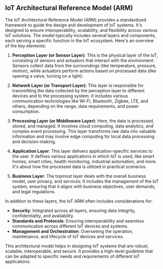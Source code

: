 ## IoT Architectural Reference Model (ARM)

The IoT Architectural Reference Model (ARM) provides a standardized framework to guide the design and development of IoT systems. It's designed to ensure interoperability, scalability, and flexibility across various IoT solutions. The model typically includes several layers and components, each serving a specific function in the IoT ecosystem. Here's an overview of the key elements:

1. **Perception Layer (or Sensor Layer)**: This is the physical layer of the IoT, consisting of sensors and actuators that interact with the environment. Sensors collect data from the surroundings (like temperature, pressure, motion), while actuators perform actions based on processed data (like opening a valve, turning on a light).

2. **Network Layer (or Transport Layer)**: This layer is responsible for transmitting the data collected by the perception layer to different devices and to the processing system. It includes various communication technologies like Wi-Fi, Bluetooth, Zigbee, LTE, and others, depending on the range, data requirements, and power consumption.

3. **Processing Layer (or Middleware Layer)**: Here, the data is processed, stored, and managed. It involves cloud computing, data analytics, and complex event processing. This layer transforms raw data into valuable information and may involve edge computing for local data processing and decision-making.

4. **Application Layer**: This layer delivers application-specific services to the user. It defines various applications in which IoT is used, like smart homes, smart cities, health monitoring, industrial automation, and more. It's about how the processed data is utilized in practical scenarios.

5. **Business Layer**: The topmost layer deals with the overall business model, user privacy, and services. It includes the management of the IoT system, ensuring that it aligns with business objectives, user demands, and legal regulations.

In addition to these layers, the IoT ARM often includes considerations for:

- **Security**: Integrated across all layers, ensuring data integrity, confidentiality, and availability.
- **Standards and Protocols**: Ensuring interoperability and seamless communication across different IoT devices and systems.
- **Management and Orchestration**: Overseeing the operation, maintenance, and lifecycle of IoT devices and services.

This architectural model helps in designing IoT systems that are robust, scalable, interoperable, and secure. It provides a high-level guideline that can be adapted to specific needs and requirements of different IoT applications.
